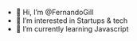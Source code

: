 - 👋 Hi, I’m @FernandoGill
- 👀 I’m interested in Startups & tech
- 🌱 I’m currently learning Javascript

<!---
FernandoGill/FernandoGill is a ✨ special ✨ repository because its `README.md` (this file) appears on your GitHub profile.
You can click the Preview link to take a look at your changes.
--->
